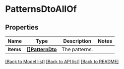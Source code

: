 # PatternsDtoAllOf

## Properties

Name | Type | Description | Notes
------------ | ------------- | ------------- | -------------
**Items** | [**[]PatternDto**](PatternDto.md) | The patterns. | 

[[Back to Model list]](../README.md#documentation-for-models) [[Back to API list]](../README.md#documentation-for-api-endpoints) [[Back to README]](../README.md)



